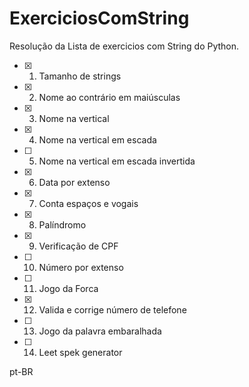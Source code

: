 # ExerciciosComString
 Resolução da Lista de exercicios com String do Python.
 
 
 
 - [x] 01. Tamanho de strings
 - [x] 02. Nome ao contrário em maiúsculas
 - [x] 03. Nome na vertical
 - [x] 04. Nome na vertical em escada
 - [ ] 05. Nome na vertical em escada invertida
 - [x] 06. Data por extenso
 - [x] 07. Conta espaços e vogais
 - [x] 08. Palíndromo
 - [x] 09. Verificação de CPF
 - [ ] 10. Número por extenso
 - [ ] 11. Jogo da Forca
 - [x] 12. Valida e corrige número de telefone
 - [ ] 13. Jogo da palavra embaralhada
 - [ ] 14. Leet spek generator
 
 
 pt-BR
